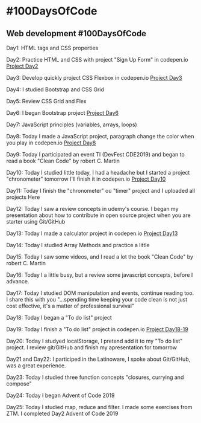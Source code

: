 <h1>#100DaysOfCode</h1>
<h2>Web development #100DaysOfCode</h2>
<p>Day1: HTML tags and CSS properties</p>
<p>Day2: Practice HTML and CSS with project "Sign Up Form" in codepen.io <a href="https://codepen.io/Andres-Ibanez/full/yLLEZBY">Project Day2</a></p>
<p>Day3: Develop quickly project CSS Flexbox in codepen.io <a href="https://codepen.io/Andres-Ibanez/full/jOOpNOO">Project Day3</a></p></p>
<p>Day4: I studied Bootstrap and CSS Grid</p>
<p>Day5: Review CSS Grid and Flex</p>
<p>Day6: I began Bootstrap project <a href="https://codepen.io/Andres-Ibanez/full/ExxppKp">Project Day6</a></p>
<p>Day7: JavaScript principles (variables, arrays, loops)</p>
<p>Day8: Today I made a JavaScript project, paragraph change the color when you play in codepen.io <a href="https://codepen.io/Andres-Ibanez/full/KKKroqd">Project Day8</a></p>
<p>Day9: Today I participated an event TI (DevFest CDE2019) and began to read a book "Clean Code" by robert C. Martin</p>
<p>Day10: Today I studied little today, I had a headache but I started a project "chronometer" tomorrow I'll finish it in codepen.io <a href="https://codepen.io/Andres-Ibanez/full/MWWzMNm">Project Day10</a></p>
<p>Day11: Today I finish the "chronometer" ou "timer" project and I uploaded all projects Here</p>
<p>Day12: Today I saw a review concepts in udemy's course. I began my presentation about how to contribute in open source project when you are starter using Git/GitHub</p>
<p>Day13: Today I made a calculator project in codepen.io <a href="https://codepen.io/Andres-Ibanez/full/gOOqQwv">Project Day13</a></p>
<p>Day14: Today I studied Array Methods and practice a little</p>
<p>Day15: Today I saw some videos, and I read a lot the book "Clean Code" by robert C. Martin</p>
<p>Day16: Today I a little busy, but a review some javascript concepts, before I advance.</p>
<p>Day17: Today I studied DOM manipulation and events, continue reading too. I share this with you "...spending time keeping your code clean is not just cost effective, it's a matter of professional survival"</p>
<p>Day18: Today I began a "To do list" project</p>
<p>Day19: Today I finish a "To do list" project in codepen.io <a href="https://codepen.io/Andres-Ibanez/full/dyyBmPr">Project Day18-19</a></p>
<p>Day20: Today I studyed localStorage, I pretend add it to my "To do list" project. I review git/GitHub and finish my apresentation for tomorrow</p>
<p>Day21 and Day22: I participed in the Latinoware, I spoke about Git/GitHub, was a great experience.</p>
<p>Day23: Today I studied three function concepts "closures, currying and compose"</p>
<p>Day24: Today I began Advent of Code 2019</p>
<p>Day25: Today I studied map, reduce and filter. I made some exercises from ZTM. I completed Day2 Advent of Code 2019</p>
